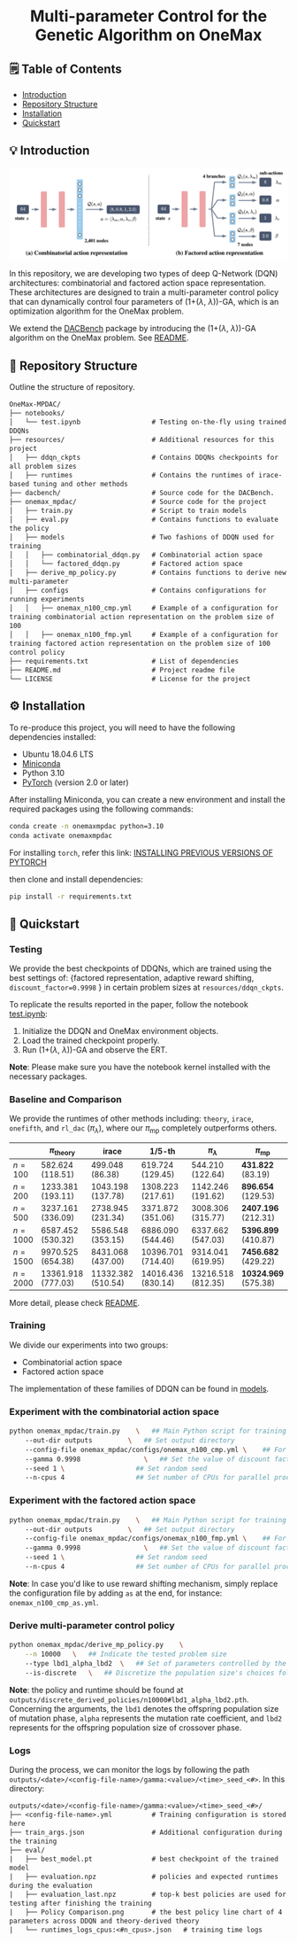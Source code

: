 <h1>
    <p align="center"> Multi-parameter Control for the Genetic Algorithm on OneMax </p>
</h1>

## 🗒️ Table of Contents

- [Introduction](#introduction)
- [Repository Structure](#repository-structure)
- [Installation](#installation)
- [Quickstart](#quickstart)

## 💡 Introduction
![](./assets/action_spaces.png)

In this repository, we are developing two types of deep Q-Network (DQN) architectures: combinatorial and factored action space representation. These architectures are designed to train a multi-parameter control policy that can dynamically control four parameters of (1+($\lambda$, $\lambda$))-GA, which is an optimization algorithm for the OneMax problem.

We extend the [DACBench](https://github.com/automl/DACBench) package by introducing the (1+($\lambda$, $\lambda$))-GA algorithm on the OneMax problem. See [README](dacbench/README.md).

## 🎯 Repository Structure

Outline the structure of repository.

```plaintext
OneMax-MPDAC/
├── notebooks/                     
│   └── test.ipynb                  # Testing on-the-fly using trained DDQNs
├── resources/                      # Additional resources for this project
│   ├── ddqn_ckpts                  # Contains DDQNs checkpoints for all problem sizes
│   ├── runtimes                    # Contains the runtimes of irace-based tuning and other methods
├── dacbench/                       # Source code for the DACBench.
├── onemax_mpdac/                   # Source code for the project
│   ├── train.py                    # Script to train models
│   ├── eval.py                     # Contains functions to evaluate the policy
│   ├── models                      # Two fashions of DDQN used for training
│   │   ├── combinatorial_ddqn.py   # Combinatorial action space
│   │   └── factored_ddqn.py        # Factored action space
│   ├── derive_mp_policy.py         # Contains functions to derive new multi-parameter 
│   ├── configs                     # Contains configurations for running experiments
│   │   ├── onemax_n100_cmp.yml     # Example of a configuration for training combinatorial action representation on the problem size of 100
│   │   ├── onemax_n100_fmp.yml     # Example of a configuration for training factored action representation on the problem size of 100
control policy
├── requirements.txt                # List of dependencies
├── README.md                       # Project readme file
└── LICENSE                         # License for the project
```

## ⚙️ Installation

To re-produce this project, you will need to have the following dependencies installed:
- Ubuntu 18.04.6 LTS
- [Miniconda](https://docs.conda.io/en/latest/miniconda.html)
- Python 3.10
- [PyTorch](https://pytorch.org/) (version 2.0 or later)

After installing Miniconda, you can create a new environment and install the required packages using the following commands:

```bash
conda create -n onemaxmpdac python=3.10
conda activate onemaxmpdac
```
For installing `torch`, refer this link: [INSTALLING PREVIOUS VERSIONS OF PYTORCH](https://pytorch.org/get-started/previous-versions/)

then clone and install dependencies:
```bash
pip install -r requirements.txt
````
## 🚀 Quickstart
### Testing
We provide the best checkpoints of DDQNs, which are trained using the best settings of: {factored representation, adaptive reward shifting, `discount_factor=0.9998` } in certain problem sizes at `resources/ddqn_ckpts`.

To replicate the results reported in the paper, follow the notebook [test.ipynb](notebooks/test.ipynb):
1. Initialize the DDQN and OneMax environment objects.
2. Load the trained checkpoint properly.
3. Run (1+($\lambda$, $\lambda$))-GA and observe the ERT.

**Note**: Please make sure you have the notebook kernel installed with the necessary packages.

### Baseline and Comparison
We provide the runtimes of other methods including: `theory`, `irace`, `onefifth`, and `rl_dac` ($\pi_{\lambda}$), where our $\pi_{\text{mp}}$ completely outperforms others.

|             | $\pi_{\text{theory}}$ | irace | 1/5-th| $\pi_{\lambda}$| $\pi_{\text{mp}}$       |
|-------------|-----------------------------|------------|------------|-----------------------|---------------------------|
| $n=100$     | 582.624 (118.51)            | 499.048 (86.38) | 619.724 (129.45) | 544.210 (122.64)    | **431.822** (83.19) |
| $n=200$     | 1233.381 (193.11)           | 1043.198 (137.78)| 1308.223 (217.61)| 1142.246 (191.62)   | **896.654** (129.53)|
| $n=500$     | 3237.161 (336.09)           | 2738.945 (231.34)| 3371.872 (351.06)| 3008.306 (315.77)   | **2407.196** (212.31)|
| $n=1000$    | 6587.452 (530.32)           | 5586.548 (353.15)| 6886.090 (544.46)| 6337.662 (547.03)   | **5396.899** (410.87)|
| $n=1500$    | 9970.525 (654.38)           | 8431.068 (437.00)| 10396.701 (714.40)| 9314.041 (619.95)    | **7456.682** (429.22)|
| $n=2000$    | 13361.918 (777.03)          | 11332.382 (510.54)| 14016.436 (830.14)| 13216.518 (812.35)   | **10324.969** (575.38)|

More detail, please check [README](./resources/README.md).

### Training
We divide our experiments into two groups:
- Combinatorial action space
- Factored action space

The implementation of these families of DDQN can be found in [models](onemax_mpdac/models).

### Experiment with the combinatorial action space

```bash
python onemax_mpdac/train.py    \   ## Main Python script for training
    --out-dir outputs         \   ## Set output directory
    --config-file onemax_mpdac/configs/onemax_n100_cmp.yml \    ## For problem size of 100 and don't use the reward shifting
    --gamma 0.9998                \   ## Set the value of discount factor
    --seed 1 \                  ## Set random seed
    --n-cpus 4                  ## Set number of CPUs for parallel processing
```

### Experiment with the factored action space

```bash
python onemax_mpdac/train.py    \   ## Main Python script for training
    --out-dir outputs         \   ## Set output directory
    --config-file onemax_mpdac/configs/onemax_n100_fmp.yml \    ## For problem size of 100 and don't use the reward shifting
    --gamma 0.9998                \   ## Set the value of discount factor
    --seed 1 \                  ## Set random seed
    --n-cpus 4                  ## Set number of CPUs for parallel processing
```

**Note**: In case you'd like to use reward shifting mechanism, simply replace the configuration file by adding `as` at the end, for instance: `onemax_n100_cmp_as.yml`. 

### Derive multi-parameter control policy

```bash
python onemax_mpdac/derive_mp_policy.py    \
    --n 10000   \   ## Indicate the tested problem size
    --type lbd1_alpha_lbd2  \   ## Set of parameters controlled by the proposed symbolic functions
    --is-discrete   \   ## Discretize the population size's choices following a pre-defined portfolio
```

**Note**: the policy and runtime should be found at `outputs/discrete_derived_policies/n10000#lbd1_alpha_lbd2.pth`. Concerning the arguments, the `lbd1` denotes the offspring population size of mutation phase, `alpha` represents the mutation rate coefficient, and `lbd2` represents for the offspring population size of crossover phase.

### Logs

During the process, we can monitor the logs by following the path `outputs/<date>/<config-file-name>/gamma:<value>/<time>_seed_<#>`. In this directory:

```plaintext
outputs/<date>/<config-file-name>/gamma:<value>/<time>_seed_<#>/
├── <config-file-name>.yml          # Training configuration is stored here
├── train_args.json                 # Additional configuration during the training 
├── eval/                           
|   ├── best_model.pt               # best checkpoint of the trained model
|   ├── evaluation.npz              # policies and expected runtimes during the evaluation
|   ├── evaluation_last.npz         # top-k best policies are used for testing after finishing the training
|   ├── Policy Comparison.png       # the best policy line chart of 4 parameters across DDQN and theory-derived theory
|   └── runtimes_logs_cpus:<#n_cpus>.json   # training time logs
```